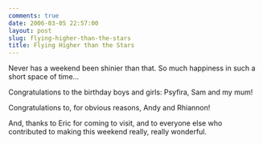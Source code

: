 ```yaml
---
comments: true
date: 2006-03-05 22:57:00
layout: post
slug: flying-higher-than-the-stars
title: Flying Higher than the Stars
---
```


Never has a weekend been shinier than that.  So much happiness in such a short space of time...  

Congratulations to the birthday boys and girls: Psyfira, Sam and my mum!  

Congratulations to, for obvious reasons, Andy and Rhiannon!  

And, thanks to Eric for coming to visit, and to everyone else who contributed to making this weekend really, really wonderful.  


